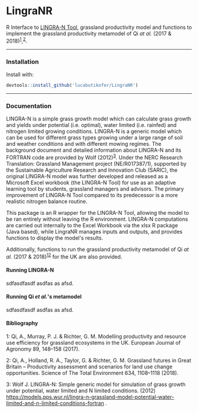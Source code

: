# LingraNR
R Interface to [LINGRA-N Tool](https://widgets.figshare.com/articles/11359613/embed?show_title=1), grassland productivity model and functions to implement the grassland productivity metamodel of Qi <i>at al.</i> (2017 & 2018)<sup>[1](#foot1)</sup>,<sup>[2](#foot1)</sup>.

***
### Installation

Install with:
```R
devtools::install_github('lucabutikofer/LingraNR')
```

***
### Documentation

LINGRA-N  is a simple  grass growth model which can calculate grass growth and yields under potential (i.e. optimal), water limited (i.e. rainfed) and nitrogen limited growing conditions. LINGRA-N is a generic model which can be used for different grass types growing under a large range of soil and weather conditions and with different mowing regimes. 
The background document and detailed information about LINGRA-N and its FORTRAN code are provided by Wolf (2012)<sup>[3](footn3)</sup>. Under the NERC Research Translation: Grassland Management project (NE/R017387/1), supported by the Sustainable Agriculture Research and Innovation Club (SARIC), the original LINGRA-N model was further developed and released as a Microsoft Excel workbook (the LINGRA-N Tool) for use as an adaptive learning tool by students, grassland managers and advisors. The primary improvement of LINGRA-N Tool compared to its predecessor is a more realistic nitrogen balance routine.

This package is an R wrapper for the LINGRA-N Tool, allowing the model to be ran entirely without leaving the R environment. LINGRA-N computations are carried out internally to the Excel Workbook via the xlsx R package (Java based), while LingraNR manages inputs and outputs, and provides functions to display the model's results.

Additionally, functions to run the grassland productivity metamodel of Qi <i>at al.</i> (2017 & 2018)<sup>[1](#foot1)</sup><sup>[2](#foot1)</sup> for the UK are also provided.

#### Running LINGRA-N

sdfasdfasdf asdfas as afsd.

#### Running Qi <i>et al.</i>'s metamodel

sdfasdfasdf asdfas as afsd.


#### Bibliography

<a name="footn1">1</a>: Qi, A., Murray, P. J. & Richter, G. M. Modelling productivity and resource use efficiency for grassland ecosystems in the UK. European Journal of Agronomy 89, 148–158 (2017).

<a name="footn2">2</a>: Qi, A., Holland, R. A., Taylor, G. & Richter, G. M. Grassland futures in Great Britain – Productivity assessment and scenarios for land use change opportunities. Science of The Total Environment 634, 1108–1118 (2018).

<a name="footn3">3</a>: Wolf J. LINGRA-N: Simple generic model for simulation of grass growth under potential,
water limited and N limited conditions. (2012) https://models.pps.wur.nl/lingra-n-grassland-model-potential-water-limited-and-n-limited-conditions-fortran .

